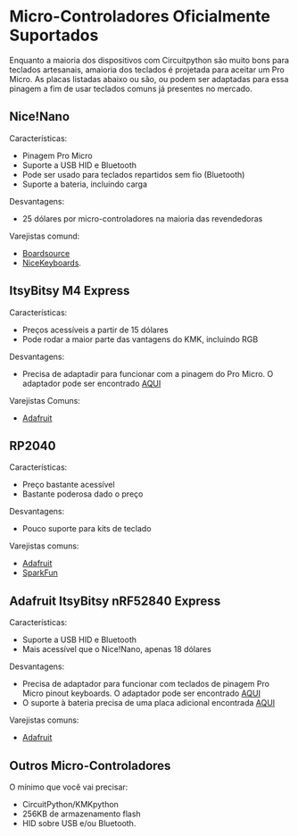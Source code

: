 # Micro-Controladores Oficialmente Suportados

Enquanto a maioria dos dispositivos com Circuitpython são muito bons para
teclados artesanais, amaioria dos teclados é projetada para aceitar um Pro
Micro. As placas listadas abaixo ou são, ou podem ser adaptadas para essa
pinagem a fim de usar teclados comuns já presentes no mercado.

## Nice!Nano

Características:
- Pinagem Pro Micro
- Suporte a USB HID e Bluetooth
- Pode ser usado para teclados repartidos sem fio (Bluetooth)
- Suporte a bateria, incluindo carga

Desvantagens:
- 25 dólares por micro-controladores na maioria das revendedoras

Varejistas comund:
- [Boardsource](https://boardsource.xyz/store/5f4a1733bbaa5c635b83ed67)
- [NiceKeyboards](https://nicekeyboards.com/collections/group-buy/products/nice-nano-v1-0).

## ItsyBitsy M4 Express

Características:
- Preços acessíveis a partir de 15 dólares
- Pode rodar a maior parte das vantagens do KMK, incluindo RGB

Desvantagens:
- Precisa de adaptadir para funcionar com a pinagem do Pro Micro. O adaptador
  pode ser encontrado
  [AQUI](https://github.com/KMKfw/kmk_firmware/tree/master/hardware)

Varejistas Comuns:
- [Adafruit](https://www.adafruit.com/product/3800)

## RP2040

Características:
- Preço bastante acessível
- Bastante poderosa dado o preço

Desvantagens:
- Pouco suporte para kits de teclado

Varejistas comuns:
- [Adafruit](https://www.adafruit.com/pico?src=raspberrypi)
- [SparkFun](https://www.sparkfun.com/products/17829?src=raspberrypi)

## Adafruit ItsyBitsy nRF52840 Express

Características:
- Suporte a USB HID e Bluetooth
- Mais acessível que o Nice!Nano, apenas 18 dólares

Desvantagens:
- Precisa de adaptador para funcionar com teclados de pinagem Pro Micro pinout
  keyboards. O adaptador pode ser encontrado
  [AQUI](https://github.com/KMKfw/kmk_firmware/tree/master/hardware)
- O suporte à bateria precisa de uma placa adicional encontrada
  [AQUI](https://www.adafruit.com/product/2124)

Varejistas comuns:
- [Adafruit](https://www.adafruit.com/product/4481)

## Outros Micro-Controladores

O mínimo que você vai precisar:

- CircuitPython/KMKpython
- 256KB de armazenamento flash
- HID sobre USB e/ou Bluetooth.
